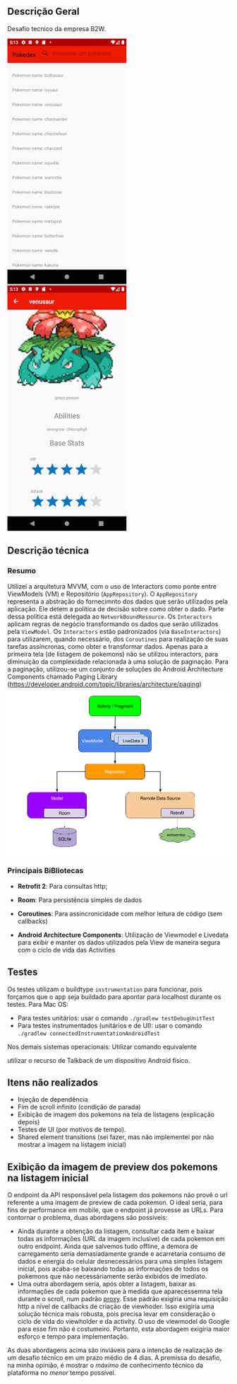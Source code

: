 ## Descrição Geral

Desafio tecnico da empresa B2W.

![tela de listagem](captures/Screenshot_1598645593.png)  ![tela de detalhes do pokemon](captures/Screenshot_1598645603.png)

## Descrição técnica

### Resumo
Utilizei a arquitetura MVVM, com o uso de Interactors como ponte entre ViewModels (VM) e Repositório (`AppRepository`).
O `AppRepository` representa a abstração do fornecimnto dos dados que serão utilizados pela aplicação. Ele detem a política de decisão sobre como obter o dado. Parte dessa política está delegada ao `NetworkBoundResource`.
Os `Interactors` aplicam regras de negócio transformando os dados que serão utilizados pela `ViewModel`. Os `Interactors` estão padronizados (via `BaseInteractors`) para utilizarem, quando necessário, dos `Coroutines` para realização de suas tarefas assíncronas, como obter e transformar dados.
Apenas para a primeira tela (de listagem de pokemons) não se utilizou interactors, para diminuição da complexidade relacionada à uma solução de paginação.
Para a paginação, utilizou-se um conjunto de soluções do Android Architecture Components chamado Paging Library (https://developer.android.com/topic/libraries/architecture/paging)
![tela de listagem](captures/android_arch.png)


### Principais BiBliotecas

- **Retrofit 2**: Para consultas http;

- **Room**: Para persistência simples de dados

- **Coroutines**: Para assincronicidade com melhor leitura de código (sem callbacks)

- **Android Architecture Components**: Utilização de Viewmodel e Livedata
  para exibir e manter os dados utilizados pela View de maneira segura
  com o ciclo de vida das Activities


## Testes

Os testes utilizam o buildtype ```instrumentation``` para funcionar, pois forçamos que o app seja buildado para apontar para localhost durante os testes.
Para Mac OS:
- Para testes unitários: usar o comando ```./gradlew testDebugUnitTest```
- Para testes instrumentados (unitários e de UI): usar o comando ``` ./gradlew connectedInstrumentationAndroidTest```

Nos demais sistemas operacionais: Utilizar comando equivalente

 utilizar o recurso de Talkback de um dispositivo Android físico.

## Itens não realizados

- Injeção de dependência
- Fim de scroll infinito (condição de parada) 
- Exibição de imagem dos pokemons na tela de listagens (explicação depois)
- Testes de UI (por motivos de tempo).
- Shared element transitions (sei fazer, mas não implementei por não mostrar a imagem na listagem inicial)

## Exibição da imagem de preview dos pokemons na listagem inicial

O endpoint da API responsável pela listagem dos pokemons não provê o url referente a uma imagem de preview de cada pokemon. O ideal seria, para fins de performance em mobile, que o endpoint já provesse as URLs.
Para contornar o problema, duas abordagens são possíveis:

- Ainda durante a obtenção da listagem, consultar cada item e baixar todas as informações (URL da imagem inclusive) de cada pokemon em outro endpoint. Ainda que salvemos tudo offline, a demora de carregamento seria demasiadamente grande e acarretaria consumo de dados e energia do celular desnecessários para uma simples listagem inicial, pois acaba-se baixando todas as informações de todos os pokemons que não necessáriamente serão exibidos de imediato.
- Uma outra abordagem seria, após obter a listagem, baixar as informações de cada pokemon que à medida que aparecessemna tela durante o scroll, num padrão [proxy](https://pt.wikipedia.org/wiki/Proxy_(padr%C3%B5es_de_projeto)#:~:text=O%20Padr%C3%A3o%20de%20Projeto%20Proxy,acesso%20distribu%C3%ADdo%2C%20controlado%20ou%20inteligente.). Esse padrão exigiria uma requisição http a nível de callbacks de criação de viewhoder. Isso exigiria uma solução técnica mais robusta, pois precisa levar em consideração o ciclo de vida do viewholder e da activity. O uso de viewmodel do Google para esse fim não é costumeiro. Portanto, esta abordagem exigiria maior esforço e tempo para implementação.

As duas abordagens acima são inviáveis para a intenção de realização de um desafio técnico em um prazo médio de 4 dias. A premissa do desafio, na minha opinião, é mostrar o _máximo_ de conhecimento técnico da plataforma no _menor_ tempo possível.

 